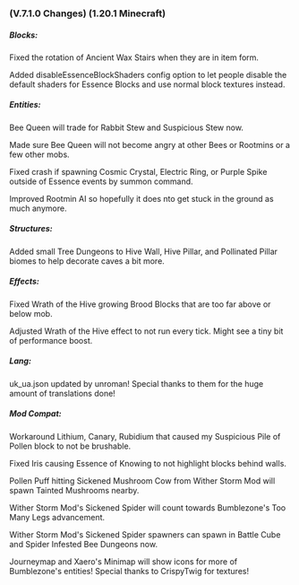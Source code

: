 ### **(V.7.1.0 Changes) (1.20.1 Minecraft)**

##### Blocks:
Fixed the rotation of Ancient Wax Stairs when they are in item form.

Added disableEssenceBlockShaders config option to let people disable the default shaders for Essence Blocks and use normal block textures instead.

##### Entities:
Bee Queen will trade for Rabbit Stew and Suspicious Stew now.

Made sure Bee Queen will not become angry at other Bees or Rootmins or a few other mobs.

Fixed crash if spawning Cosmic Crystal, Electric Ring, or Purple Spike outside of Essence events by summon command.

Improved Rootmin AI so hopefully it does nto get stuck in the ground as much anymore.

##### Structures:
Added small Tree Dungeons to Hive Wall, Hive Pillar, and Pollinated Pillar biomes to help decorate caves a bit more.

##### Effects:
Fixed Wrath of the Hive growing Brood Blocks that are too far above or below mob.

Adjusted Wrath of the Hive effect to not run every tick. Might see a tiny bit of performance boost.

##### Lang:
uk_ua.json updated by unroman! Special thanks to them for the huge amount of translations done!

##### Mod Compat:
Workaround Lithium, Canary, Rubidium that caused my Suspicious Pile of Pollen block to not be brushable.

Fixed Iris causing Essence of Knowing to not highlight blocks behind walls.

Pollen Puff hitting Sickened Mushroom Cow from Wither Storm Mod will spawn Tainted Mushrooms nearby.

Wither Storm Mod's Sickened Spider will count towards Bumblezone's Too Many Legs advancement.

Wither Storm Mod's Sickened Spider spawners can spawn in Battle Cube and Spider Infested Bee Dungeons now.

Journeymap and Xaero's Minimap will show icons for more of Bumblezone's entities! Special thanks to CrispyTwig for textures!